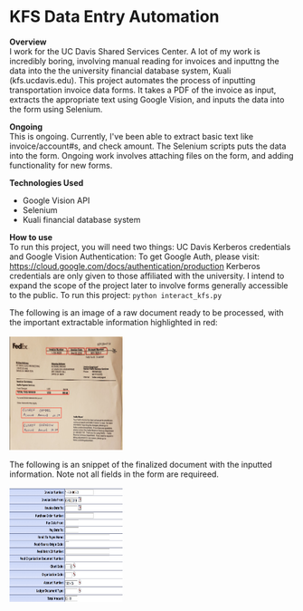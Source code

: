 # KFS Data Entry Automation

**Overview**<br />
I work for the UC Davis Shared Services Center. A lot of my work is incredibly boring, involving manual reading for invoices and inputtng the data into the the university financial database system, Kuali (kfs.ucdavis.edu). This project automates the process of inputting transportation invoice data forms. It takes a PDF of the invoice as input, extracts the appropriate text using Google Vision, and inputs the data into the form using Selenium.

**Ongoing**<br />
This is ongoing. Currently, I've been able to extract basic text like invoice/account#s, and check amount. The Selenium scripts puts the data into the form. Ongoing work involves attaching files on the form, and adding functionality for new forms.

**Technologies Used**
  - Google Vision API
  - Selenium
  - Kuali financial database system
  
 **How to use**<br />
 To run this project, you will need two things: UC Davis Kerberos credentials and Google Vision Authentication: 
 To get Google Auth, please visit: https://cloud.google.com/docs/authentication/production
 Kerberos credentials are only given to those affiliated with the university. I intend to expand the scope of the project later to involve forms generally accessible to the public.
 To run this project:
 `python interact_kfs.py`

 The following is an image of a raw document ready to be processed, with the important extractable information highlighted in red:
 <br><br> <img src="/img/raw_doc_kfs.png" width="200" height="200" alt="Raw Document"/>

 The following is an snippet of the finalized document with the inputted information. Note not all fields in the form are requireed.
 <br><br> <img src="/img/filled_in_kfs.png" width="200" height="200" alt="Inputted Form"/>
 
